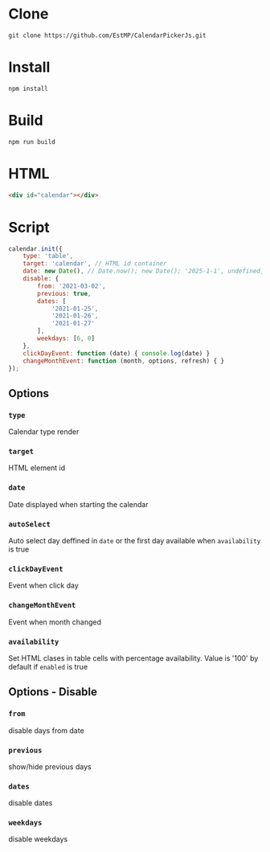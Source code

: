 # Clone
```
git clone https://github.com/EstMP/CalendarPickerJs.git
```
# Install
```
npm install
```
# Build
```
npm run build
```
# HTML
```html
<div id="calendar"></div>
```
# Script
```js
calendar.init({
    type: 'table',
    target: 'calendar', // HTML id container
    date: new Date(), // Date.now(); new Date(); '2025-1-1', undefined,
    disable: {
        from: '2021-03-02',
        previous: true,
        dates: [
            '2021-01-25',
            '2021-01-26',
            '2021-01-27'
        ],
        weekdays: [6, 0]
    },
    clickDayEvent: function (date) { console.log(date) }
    changeMonthEvent: function (month, options, refresh) { }
});
```
## Options
### `type`
Calendar type render
### `target`
HTML element id 
### `date`
Date displayed when starting the calendar
### `autoSelect`
Auto select day deffined in `date` or the first day available when `availability` is true
### `clickDayEvent`
Event when click day
### `changeMonthEvent`
Event when month changed
### `availability`
Set HTML clases in table cells with percentage availability. Value is '100' by default if `enabled` is true

## Options - Disable
### `from`
disable days from date
### `previous`
show/hide previous days
### `dates`
disable dates
### `weekdays`
disable weekdays
